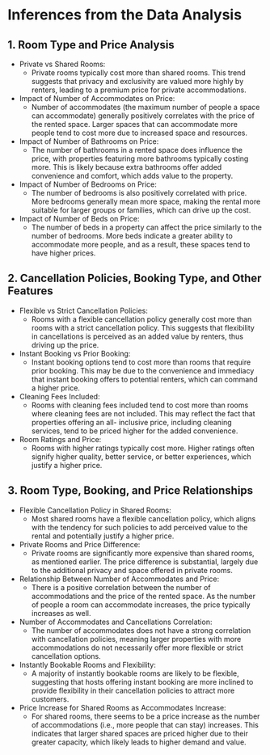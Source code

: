 # Inferences from the Data Analysis
## 1. Room Type and Price Analysis
- Private vs Shared Rooms:
    - Private rooms typically cost more than shared rooms. This trend suggests that privacy and exclusivity are valued more highly by renters, leading to a premium       price for private accommodations.
- Impact of Number of Accommodates on Price:
  - Number of accommodates (the maximum number of people a space can accommodate) generally positively correlates with the price of the rented space. Larger spaces     that can accommodate more people tend to cost more due to increased space and resources.
- Impact of Number of Bathrooms on Price:
  - The number of bathrooms in a rented space does influence the price, with properties featuring more bathrooms typically costing more. This is likely because 
    extra bathrooms offer added convenience and comfort, which adds value to the property.
- Impact of Number of Bedrooms on Price:
  - The number of bedrooms is also positively correlated with price. More bedrooms generally mean more space, making the rental more suitable for larger groups or 
    families, which can drive up the cost.
- Impact of Number of Beds on Price:
  - The number of beds in a property can affect the price similarly to the number of bedrooms. More beds indicate a greater ability to accommodate more people, and 
    as a result, these spaces tend to have higher prices.
## 2. Cancellation Policies, Booking Type, and Other Features
- Flexible vs Strict Cancellation Policies:
  - Rooms with a flexible cancellation policy generally cost more than rooms with a strict cancellation policy. This suggests that flexibility in cancellations         is perceived as an added value by renters, thus driving up the price.
- Instant Booking vs Prior Booking:
  - Instant booking options tend to cost more than rooms that require prior booking. This may be due to the convenience and immediacy that instant booking offers 
      to potential renters, which can command a higher price.
- Cleaning Fees Included:
  - Rooms with cleaning fees included tend to cost more than rooms where cleaning fees are not included. This may reflect the fact that properties offering an all-     inclusive price, including cleaning services, tend to be priced higher for the added convenience.
- Room Ratings and Price:
  - Rooms with higher ratings typically cost more. Higher ratings often signify higher quality, better service, or better experiences, which justify a higher price.
## 3. Room Type, Booking, and Price Relationships
- Flexible Cancellation Policy in Shared Rooms:
  - Most shared rooms have a flexible cancellation policy, which aligns with the tendency for such policies to add perceived value to the rental and potentially 
    justify a higher price.
- Private Rooms and Price Difference:
  - Private rooms are significantly more expensive than shared rooms, as mentioned earlier. The price difference is substantial, largely due to the additional          privacy and space offered in private rooms.
- Relationship Between Number of Accommodates and Price:
  - There is a positive correlation between the number of accommodations and the price of the rented space. As the number of people a room can accommodate 
    increases, the price typically increases as well.
- Number of Accommodates and Cancellations Correlation:
  - The number of accommodates does not have a strong correlation with cancellation policies, meaning larger properties with more accommodations do not necessarily 
    offer more flexible or strict cancellation options.
- Instantly Bookable Rooms and Flexibility:
  - A majority of instantly bookable rooms are likely to be flexible, suggesting that hosts offering instant booking are more inclined to provide flexibility in 
    their cancellation policies to attract more customers.
- Price Increase for Shared Rooms as Accommodates Increase:
  - For shared rooms, there seems to be a price increase as the number of accommodations (i.e., more people that can stay) increases. This indicates that larger        shared spaces are priced higher due to their greater capacity, which likely leads to higher demand and value.

